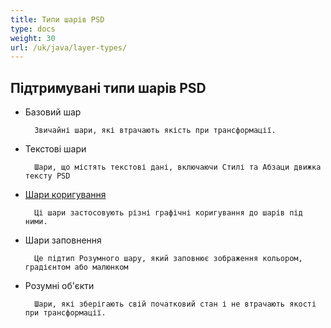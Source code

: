 ```yaml
---
title: Типи шарів PSD
type: docs
weight: 30
url: /uk/java/layer-types/
---
```


## **Підтримувані типи шарів PSD**

- Базовий шар

		Звичайні шари, які втрачають якість при трансформації.
- Текстові шари

		Шари, що містять текстові дані, включаючи Стилі та Абзаци движка тексту PSD
- [Шари коригування](/uk/psd/java/layer-types/adjustment-layer/)

		Ці шари застосовують різні графічні коригування до шарів під ними.
		
- Шари заповнення
		
		Це підтип Розумного шару, який заповнює зображення кольором, градієнтом або малюнком
- Розумні об'єкти

		Шари, які зберігають свій початковий стан і не втрачають якості при трансформації.
